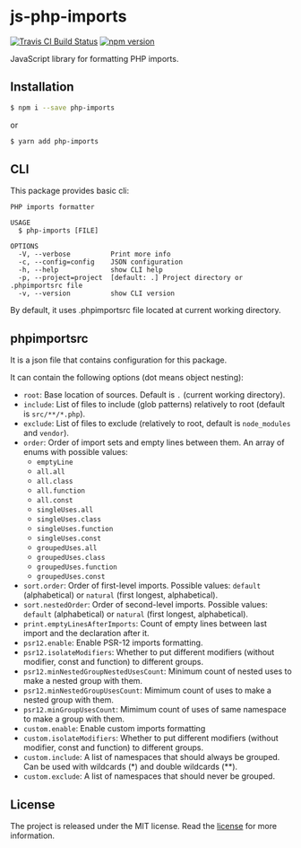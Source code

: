 # js-php-imports
[![Travis CI Build Status](https://travis-ci.com/Tarik02/js-php-imports.svg?branch=master)](https://travis-ci.com/Tarik02/js-php-imports)
[![npm version](https://badge.fury.io/js/php-imports.svg)](https://badge.fury.io/js/php-imports)

JavaScript library for formatting PHP imports.

## Installation

```bash
$ npm i --save php-imports
```
or
```bash
$ yarn add php-imports
```

## CLI

This package provides basic cli:
```
PHP imports formatter

USAGE
  $ php-imports [FILE]

OPTIONS
  -V, --verbose          Print more info
  -c, --config=config    JSON configuration
  -h, --help             show CLI help
  -p, --project=project  [default: .] Project directory or .phpimportsrc file
  -v, --version          show CLI version
```

By default, it uses .phpimportsrc file located at current working directory.

## phpimportsrc
It is a json file that contains configuration for this package.

It can contain the following options (dot means object nesting):
* `root`: Base location of sources. Default is `.` (current working directory).
* `include`: List of files to include (glob patterns) relatively to root (default is `src/**/*.php`).
* `exclude`: List of files to exclude (relatively to root, default is `node_modules` and `vendor`).
* `order`: Order of import sets and empty lines between them. An array of enums with possible values:
	- `emptyLine`
	- `all.all`
	- `all.class`
	- `all.function`
	- `all.const`
	- `singleUses.all`
	- `singleUses.class`
	- `singleUses.function`
	- `singleUses.const`
	- `groupedUses.all`
	- `groupedUses.class`
	- `groupedUses.function`
	- `groupedUses.const`
* `sort.order`: Order of first-level imports. Possible values: `default` (alphabetical) or `natural` (first longest, alphabetical).
* `sort.nestedOrder`: Order of second-level imports. Possible values: `default` (alphabetical) or `natural` (first longest, alphabetical).
* `print.emptyLinesAfterImports`: Count of empty lines between last import and the declaration after it.
* `psr12.enable`: Enable PSR-12 imports formatting.
* `psr12.isolateModifiers`: Whether to put different modifiers (without modifier, const and function) to different groups.
* `psr12.minNestedGroupNestedUsesCount`: Minimum count of nested uses to make a nested group with them.
* `psr12.minNestedGroupUsesCount`: Mimimum count of uses to make a nested group with them.
* `psr12.minGroupUsesCount`: Mimimum count of uses of same namespace to make a group with them.
* `custom.enable`: Enable custom imports formatting
* `custom.isolateModifiers`: Whether to put different modifiers (without modifier, const and function) to different groups.
* `custom.include`: A list of namespaces that should always be grouped. Can be used with wildcards (*) and double wildcards (**).
* `custom.exclude`: A list of namespaces that should never be grouped.

## License

The project is released under the MIT license. Read the [license](https://github.com/Tarik02/js-php-imports/blob/master/LICENSE) for more information.
